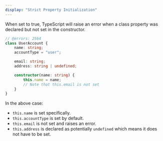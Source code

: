 ```yaml
---
display: "Strict Property Initialization"
---
```


When set to true, TypeScript will raise an error when a class property was declared but not set in the constructor.

```ts twoslash
// @errors: 2564
class UserAccount {
    name: string;
    accountType = "user";

    email: string;
    address: string | undefined;

    constructor(name: string) {
        this.name = name;
        // Note that this.email is not set
    }
}
```

In the above case:

- `this.name` is set specifically.
- `this.accountType` is set by default.
- `this.email` is not set and raises an error.
- `this.address` is declared as potentially `undefined` which means it does not have to be set.
